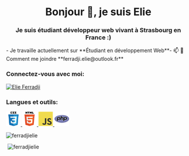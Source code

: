<h1 align="center">Bonjour 👋, je suis Elie</h1><h3 align="center">Je suis étudiant développeur web vivant à Strasbourg en France :)</h3>- Je travaille actuellement sur **Étudiant en développement Web**- 📫 🔭 Comment me joindre **ferradji.elie@outlook.fr**



<h3 align="left">Connectez-vous avec moi:</h3>



<p align="left">
<a href="https://linkedin.com/in/elie ferradji » target="blank"><img align="center " src="https://raw.githubusercontent.com/rahuldkjain/github-profile-readme-generator/master/src/images/icons/Social/linked-in-alt.svg " alt="Elie Ferradji " height="30 " width="40 " /></a></p><h3 align="left">Langues et outils:</h3>



<p align="left"> <a href="https://www.w3schools.com/css/ " target="_blank " rel="noreferrer"> <img src="https://raw.githubusercontent.com/devicons/devicon/master/icons/css3/css3-original-wordmark.svg " alt="css3 " width="40 » height="40"/> </a> <a href="https://www.w3.org/html/ " target="_blank " rel="noreferrer"> <img src="https://raw.githubusercontent.com/devicons/devicon/master/icons/html5/html5-original-wordmark.svg " alt="html5 " width="40 " height="40"/> </a> <a href="https://developer.mozilla.org/en-US/docs/Web/JavaScript " target="_blank " rel="noreferrer"> <img src="https://raw.githubusercontent.com/devicons/devicon/master/icons/javascript/javascript-original.svg " alt="javascript " width="40 " height="40"/> </a> <a href="https://www.php.net " target="_blank " rel="noreferrer"> <img src="https://raw.githubusercontent.com/devicons/devicon/master/icons/php/php-original.svg " alt="php " width="40 » height="40"/> </a> </p>

<p><img align="left " src="https://github-readme-stats.vercel.app/api/top-langs?username=ferradjielie&show_icons=true&locale=en&layout=compact " alt="ferradjielie " /></p><p>&nbsp;<img align="center " src="https://github-readme-stats.vercel.app/api?username=ferradjielie&show_icons=true&locale=en " alt="ferradjielie " /></p>


